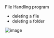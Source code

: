 File Handling program

- deleting a file
- deleting a folder



![image](https://user-images.githubusercontent.com/67940454/202838944-c4726ed3-e911-493a-ae1f-250253fb5d70.png)
